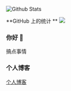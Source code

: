 
![Github Stats](https://github-readme-stats.vercel.app/api?username=Nageren&show_icons=true&theme=dark)

**GitHub 上的统计 ** <a title="Hits" target="_blank" href="https://github.com/Nageren/hits"><img src="https://hits.b3log.org/adlered/hits.svg"></a>

### 你好 👋

搞点事情

### 个人博客 

[个人博客](https://www.xiaolinlin.cn)

